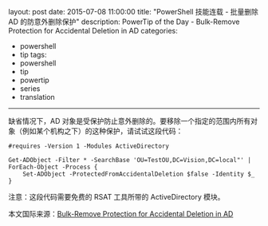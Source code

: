 ﻿layout: post
date: 2015-07-08 11:00:00
title: "PowerShell 技能连载 - 批量删除 AD 的防意外删除保护"
description: PowerTip of the Day - Bulk-Remove Protection for Accidental Deletion in AD
categories:
- powershell
- tip
tags:
- powershell
- tip
- powertip
- series
- translation
---
缺省情况下，AD 对象是受保护防止意外删除的。要移除一个指定的范围内所有对象（例如某个机构之下）的这种保护，请试试这段代码：

    #requires -Version 1 -Modules ActiveDirectory
    
    Get-ADObject -Filter * -SearchBase 'OU=TestOU,DC=Vision,DC=local"' |
    ForEach-Object -Process {
        Set-ADObject -ProtectedFromAccidentalDeletion $false -Identity $_
    }

注意：这段代码需要免费的 RSAT 工具所带的 ActiveDirectory 模块。

<!--more-->
本文国际来源：[Bulk-Remove Protection for Accidental Deletion in AD](http://powershell.com/cs/blogs/tips/archive/2015/07/08/bulk-remove-protection-for-accidental-deletion-in-ad.aspx)
